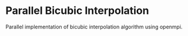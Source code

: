Parallel Bicubic Interpolation
==============================

Parallel implementation of bicubic interpolation algorithm using openmpi.
